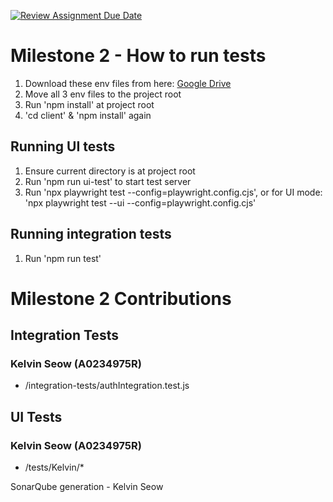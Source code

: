 [![Review Assignment Due Date](https://classroom.github.com/assets/deadline-readme-button-22041afd0340ce965d47ae6ef1cefeee28c7c493a6346c4f15d667ab976d596c.svg)](https://classroom.github.com/a/Lq2be5ao)

# Milestone 2 - How to run tests
1. Download these env files from here: [Google Drive](https://drive.google.com/drive/folders/1X1ibo3JVlgANbw4X6V6zR-BPW2oAaF6p?usp=drive_link)
2. Move all 3 env files to the project root
3. Run 'npm install' at project root
4. 'cd client' & 'npm install' again
   
## Running UI tests
1. Ensure current directory is at project root
2. Run 'npm run ui-test' to start test server
3. Run 'npx playwright test --config=playwright.config.cjs', or for UI mode: 'npx playwright test --ui --config=playwright.config.cjs'

## Running integration tests
1. Run 'npm run test'
   
# Milestone 2 Contributions
## Integration Tests 
### Kelvin Seow (A0234975R)
- <root>/integration-tests/authIntegration.test.js
  
## UI Tests
### Kelvin Seow (A0234975R)
- <root>/tests/Kelvin/*

SonarQube generation - Kelvin Seow
